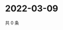 # 2022-03-09

共 0 条

<!-- BEGIN WEIBO -->
<!-- 最后更新时间 Wed Mar 09 2022 18:16:46 GMT+0800 (China Standard Time) -->

<!-- END WEIBO -->
